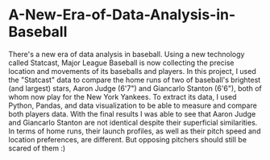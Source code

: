 # A-New-Era-of-Data-Analysis-in-Baseball
There's a new era of data analysis in baseball. Using a new technology called Statcast, Major League Baseball is now collecting the precise location and movements of its baseballs and players. In this project, I used the "Statcast" data to compare the home runs of two of baseball's brightest (and largest) stars, Aaron Judge (6'7") and Giancarlo Stanton (6'6"), both of whom now play for the New York Yankees. To extract its data, I used Python, Pandas, and data visualization to be able to measure and compare both players data. With the final results I was able to see that Aaron Judge and Giancarlo Stanton are not identical despite their superficial similarities. In terms of home runs, their launch profiles, as well as their pitch speed and location preferences, are different. But opposing pitchers should still be scared of them :)
